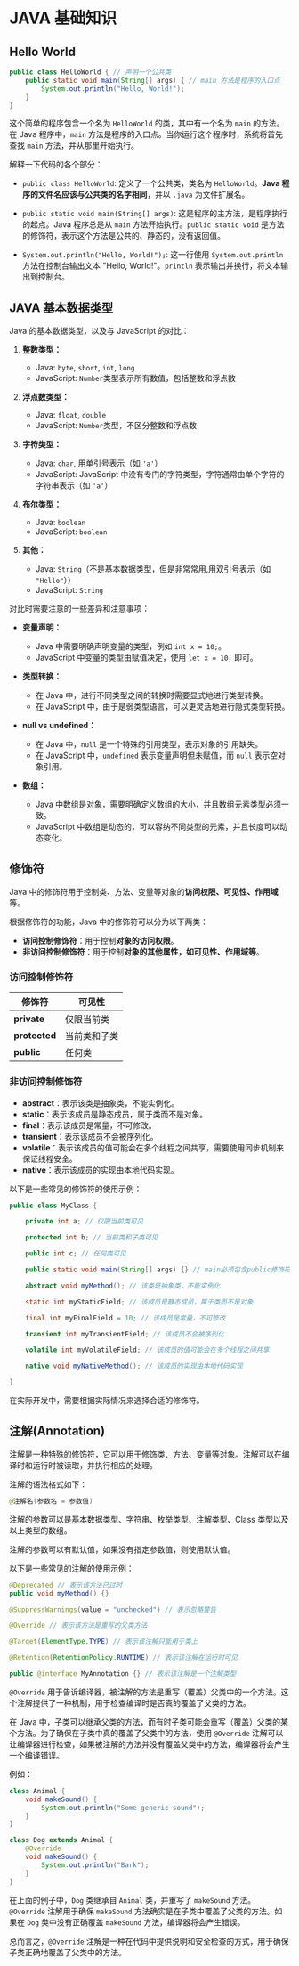 # JAVA 基础知识

## Hello World

```java
public class HelloWorld { // 声明一个公共类
    public static void main(String[] args) { // main 方法是程序的入口点
        System.out.println("Hello, World!");
    }
}
```

这个简单的程序包含一个名为 `HelloWorld` 的类，其中有一个名为 `main` 的方法。在 Java 程序中，`main` 方法是程序的入口点。当你运行这个程序时，系统将首先查找 `main` 方法，并从那里开始执行。

解释一下代码的各个部分：

- `public class HelloWorld`: 定义了一个公共类，类名为 `HelloWorld`。**Java 程序的文件名应该与公共类的名字相同**，并以 `.java` 为文件扩展名。

- `public static void main(String[] args)`: 这是程序的主方法，是程序执行的起点。Java 程序总是从 `main` 方法开始执行。`public static void` 是方法的修饰符，表示这个方法是公共的、静态的，没有返回值。

- `System.out.println("Hello, World!");`: 这一行使用 `System.out.println` 方法在控制台输出文本 "Hello, World!"。`println` 表示输出并换行，将文本输出到控制台。

## JAVA 基本数据类型

Java 的基本数据类型，以及与 JavaScript 的对比：

1. **整数类型：**

   - Java: `byte`, `short`, `int`, `long`
   - JavaScript: `Number`类型表示所有数值，包括整数和浮点数

2. **浮点数类型：**

   - Java: `float`, `double`
   - JavaScript: `Number`类型，不区分整数和浮点数

3. **字符类型：**

   - Java: `char`, 用单引号表示（如 `'a'`）
   - JavaScript: JavaScript 中没有专门的字符类型，字符通常由单个字符的字符串表示（如 `'a'`）

4. **布尔类型：**

   - Java: `boolean`
   - JavaScript: `boolean`

5. **其他：**
   - Java: `String`（不是基本数据类型，但是非常常用,用双引号表示（如 `"Hello"`））
   - JavaScript: `String`

对比时需要注意的一些差异和注意事项：

- **变量声明：**

  - Java 中需要明确声明变量的类型，例如 `int x = 10;`。
  - JavaScript 中变量的类型由赋值决定，使用 `let x = 10;` 即可。

- **类型转换：**

  - 在 Java 中，进行不同类型之间的转换时需要显式地进行类型转换。
  - 在 JavaScript 中，由于是弱类型语言，可以更灵活地进行隐式类型转换。

- **null vs undefined：**

  - 在 Java 中，`null` 是一个特殊的引用类型，表示对象的引用缺失。
  - 在 JavaScript 中，`undefined` 表示变量声明但未赋值，而 `null` 表示空对象引用。

- **数组：**
  - Java 中数组是对象，需要明确定义数组的大小，并且数组元素类型必须一致。
  - JavaScript 中数组是动态的，可以容纳不同类型的元素，并且长度可以动态变化。

## 修饰符

Java 中的修饰符用于控制类、方法、变量等对象的**访问权限、可见性、作用域**等。

根据修饰符的功能，Java 中的修饰符可以分为以下两类：

- **访问控制修饰符**：用于控制**对象的访问权限**。
- **非访问控制修饰符**：用于控制**对象的其他属性，如可见性、作用域等**。

### **访问控制修饰符**

| 修饰符        | 可见性       |
| ------------- | ------------ |
| **private**   | 仅限当前类   |
| **protected** | 当前类和子类 |
| **public**    | 任何类       |

### **非访问控制修饰符**

- **abstract**：表示该类是抽象类，不能实例化。
- **static**：表示该成员是静态成员，属于类而不是对象。
- **final**：表示该成员是常量，不可修改。
- **transient**：表示该成员不会被序列化。
- **volatile**：表示该成员的值可能会在多个线程之间共享，需要使用同步机制来保证线程安全。
- **native**：表示该成员的实现由本地代码实现。

以下是一些常见的修饰符的使用示例：

```java
public class MyClass {

    private int a; // 仅限当前类可见

    protected int b; // 当前类和子类可见

    public int c; // 任何类可见

    public static void main(String[] args) {} // main必须包含public修饰符

    abstract void myMethod(); // 该类是抽象类，不能实例化

    static int myStaticField; // 该成员是静态成员，属于类而不是对象

    final int myFinalField = 10; // 该成员是常量，不可修改

    transient int myTransientField; // 该成员不会被序列化

    volatile int myVolatileField; // 该成员的值可能会在多个线程之间共享

    native void myNativeMethod(); // 该成员的实现由本地代码实现

}
```

在实际开发中，需要根据实际情况来选择合适的修饰符。

## 注解(Annotation)

注解是一种特殊的修饰符，它可以用于修饰类、方法、变量等对象。注解可以在编译时和运行时被读取，并执行相应的处理。

注解的语法格式如下：

```java
@注解名(参数名 = 参数值)
```

注解的参数可以是基本数据类型、字符串、枚举类型、注解类型、Class 类型以及以上类型的数组。

注解的参数可以有默认值，如果没有指定参数值，则使用默认值。

以下是一些常见的注解的使用示例：

```java
@Deprecated // 表示该方法已过时
public void myMethod() {}

@SuppressWarnings(value = "unchecked") // 表示忽略警告

@Override // 表示该方法是重写的父类方法

@Target(ElementType.TYPE) // 表示该注解只能用于类上

@Retention(RetentionPolicy.RUNTIME) // 表示该注解在运行时可见

public @interface MyAnnotation {} // 表示该注解是一个注解类型
```

`@Override` 用于告诉编译器，被注解的方法是重写（覆盖）父类中的一个方法。这个注解提供了一种机制，用于检查编译时是否真的覆盖了父类的方法。

在 Java 中，子类可以继承父类的方法，而有时子类可能会重写（覆盖）父类的某个方法。为了确保在子类中真的覆盖了父类中的方法，使用 `@Override` 注解可以让编译器进行检查，如果被注解的方法并没有覆盖父类中的方法，编译器将会产生一个编译错误。

例如：

```java
class Animal {
    void makeSound() {
        System.out.println("Some generic sound");
    }
}

class Dog extends Animal {
    @Override
    void makeSound() {
        System.out.println("Bark");
    }
}
```

在上面的例子中，`Dog` 类继承自 `Animal` 类，并重写了 `makeSound` 方法。`@Override` 注解用于确保 `makeSound` 方法确实是在子类中覆盖了父类的方法。如果在 `Dog` 类中没有正确覆盖 `makeSound` 方法，编译器将会产生错误。

总而言之，`@Override` 注解是一种在代码中提供说明和安全检查的方式，用于确保子类正确地覆盖了父类中的方法。
